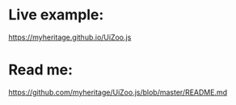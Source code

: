 # Live example:

https://myheritage.github.io/UiZoo.js

# Read me:

https://github.com/myheritage/UiZoo.js/blob/master/README.md